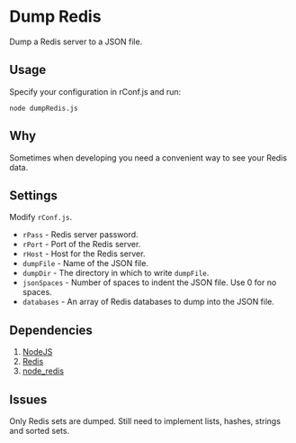 # Dump Redis

Dump a Redis server to a JSON file.

## Usage

Specify your configuration in rConf.js and run:

    node dumpRedis.js

## Why

Sometimes when developing you need a convenient way to see your Redis data.

## Settings

Modify `rConf.js`.

* `rPass` - Redis server password.
* `rPort` - Port of the Redis server.
* `rHost` - Host for the Redis server.
* `dumpFile` - Name of the JSON file.
* `dumpDir` - The directory in which to write `dumpFile`.
* `jsonSpaces` - Number of spaces to indent the JSON file. Use 0 for no spaces.
* `databases` - An array of Redis databases to dump into the JSON file.

## Dependencies

1. [NodeJS](http://nodejs.org/)
2. [Redis](http://redis.io/)
3. [node_redis](https://github.com/mranney/node_redis)

## Issues

Only Redis sets are dumped.
Still need to implement lists, hashes, strings and sorted sets.